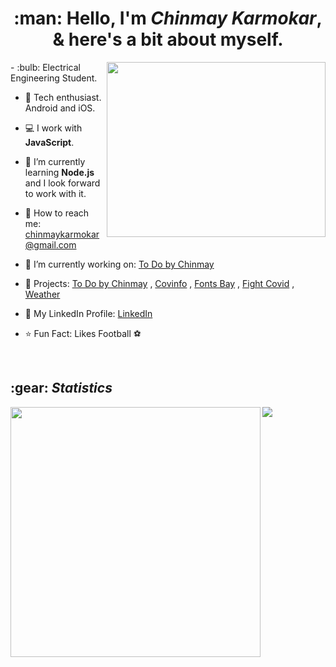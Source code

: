 <h1 align="center">:man: Hello, I'm <i>Chinmay Karmokar</i>, & here's a bit about myself.</h1>

<div>
  <img align="right" width="350" height="280" src="https://media1.tenor.com/images/9fb771fb621c29b0a2eae945b5ceeeb3/tenor.gif?itemid=19019116">
  - :bulb: Electrical Engineering Student.

- :iphone: Tech enthusiast. Android and iOS.

- :computer: I work with <b>JavaScript</b>.

- 🌱 I’m currently learning <b>Node.js</b> and I look forward to work with it.

- :email: How to reach me: chinmaykarmokar@gmail.com

- 🔭 I’m currently working on: <a href="https://todobychinmay.herokuapp.com/">To Do by Chinmay</a>

- :pencil: Projects: <a href="https://todobychinmay.herokuapp.com/">To Do by Chinmay</a> , <a href="https://covinfoin.herokuapp.com/">Covinfo</a> , <a href="https://chinmaykarmokar.github.io/fonts">Fonts Bay</a> , <a href="https://fightwithcovid.github.io/">Fight Covid</a> , <a href="https://chinmaykarmokar.github.io/weatherapp/">Weather</a>

- :file_folder: My LinkedIn Profile: <a href="https://www.linkedin.com/in/chinmay-karmokar-b0042b174">LinkedIn</a>

- :star: Fun Fact: Likes Football :soccer:
</div>

<br/>
<h2>:gear: <i>Statistics</i></h2>

<div>
  <img width="400" align="left" src="https://github-readme-stats.vercel.app/api?username=chinmaykarmokar&show_icons=truecount_private=true&include_all_commits=true&hide=issues,contribs hide_border">
  <img align="center" src="https://github-readme-stats.vercel.app/api/top-langs/?username=chinmaykarmokar&layout=compact&hide=issues,contribs hide_border">
</div>
